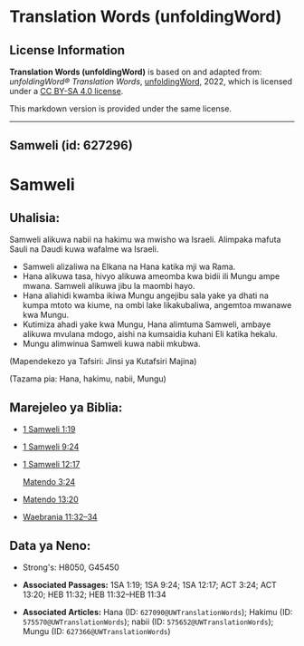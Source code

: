 # Translation Words (unfoldingWord)

## License Information

**Translation Words (unfoldingWord)** is based on and adapted from: _unfoldingWord® Translation Words_, [unfoldingWord](https://unfoldingword.org/utw), 2022, which is licensed under a [CC BY-SA 4.0 license](https://creativecommons.org/licenses/by-sa/4.0/legalcode.en).

This markdown version is provided under the same license.



--------------------------------

## Samweli (id: 627296)

Samweli
=======

Uhalisia:
---------

Samweli alikuwa nabii na hakimu wa mwisho wa Israeli. Alimpaka mafuta Sauli na Daudi kuwa wafalme wa Israeli.

* Samweli alizaliwa na Elkana na Hana katika mji wa Rama.
* Hana alikuwa tasa, hivyo alikuwa ameomba kwa bidii ili Mungu ampe mwana. Samweli alikuwa jibu la maombi hayo.
* Hana aliahidi kwamba ikiwa Mungu angejibu sala yake ya dhati na kumpa mtoto wa kiume, na ombi lake likakubaliwa, angemtoa mwanawe kwa Mungu.
* Kutimiza ahadi yake kwa Mungu, Hana alimtuma Samweli, ambaye alikuwa mvulana mdogo, aishi na kumsaidia kuhani Eli katika hekalu.
* Mungu alimwinua Samweli kuwa nabii mkubwa.

(Mapendekezo ya Tafsiri: Jinsi ya Kutafsiri Majina)

(Tazama pia: Hana, hakimu, nabii, Mungu)

Marejeleo ya Biblia:
--------------------

* [1 Samweli 1:19](https://ref.ly/1Sam1:19)
* [1 Samweli 9:24](https://ref.ly/1Sam9:24)
* [1 Samweli 12:17](https://ref.ly/1Sam12:17)

    [Matendo 3:24](https://ref.ly/Acts3:24)

* [Matendo 13:20](https://ref.ly/Acts13:20)
* [Waebrania 11:32–34](https://ref.ly/Heb11:32-Heb11:34)

Data ya Neno:
-------------

* Strong's: H8050, G45450

* **Associated Passages:** 1SA 1:19; 1SA 9:24; 1SA 12:17; ACT 3:24; ACT 13:20; HEB 11:32; HEB 11:32–HEB 11:34
* **Associated Articles:** Hana (ID: `627090@UWTranslationWords`); Hakimu (ID: `575570@UWTranslationWords`); nabii (ID: `575652@UWTranslationWords`); Mungu (ID: `627366@UWTranslationWords`)

